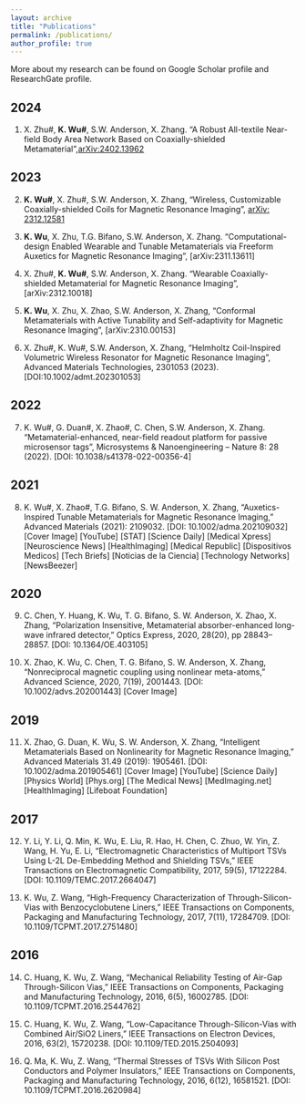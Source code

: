 ```yaml
---
layout: archive
title: "Publications"
permalink: /publications/
author_profile: true
---
```


More about my research can be found on Google Scholar profile and ResearchGate profile.

2024
----
1.	X. Zhu#, __K. Wu#__, S.W. Anderson, X. Zhang. “A Robust All-textile Near-field Body Area Network Based on Coaxially-shielded Metamaterial”,[arXiv:2402.13962](https://arxiv.org/abs/2402.13962)

2023
----
2.	__K. Wu#__, X. Zhu#, S.W. Anderson, X. Zhang, “Wireless, Customizable Coaxially-shielded Coils for Magnetic Resonance Imaging”, [arXiv: 2312.12581](https://arxiv.org/abs/2312.12581)

3.	__K. Wu__, X. Zhu, T.G. Bifano, S.W. Anderson, X. Zhang. “Computational-design Enabled Wearable and Tunable Metamaterials via Freeform Auxetics for Magnetic Resonance Imaging”, [arXiv:2311.13611]

4.	X. Zhu#, __K. Wu#__, S.W. Anderson, X. Zhang. “Wearable Coaxially-shielded Metamaterial for Magnetic Resonance Imaging”, [arXiv:2312.10018] 

5.	__K. Wu__, X. Zhu, X. Zhao, S.W. Anderson, X. Zhang, “Conformal Metamaterials with Active Tunability and Self-adaptivity for Magnetic Resonance Imaging”, [arXiv:2310.00153] 

6.	X. Zhu#, K. Wu#, S.W. Anderson, X. Zhang, “Helmholtz Coil-Inspired Volumetric Wireless Resonator for Magnetic Resonance Imaging”, Advanced Materials Technologies, 2301053 (2023). [DOI:10.1002/admt.202301053]

2022
----
7.	K. Wu#, G. Duan#, X. Zhao#, C. Chen, S.W. Anderson, X. Zhang. “Metamaterial-enhanced, near-field readout platform for passive microsensor tags”, Microsystems & Nanoengineering – Nature 8: 28 (2022). [DOI: 10.1038/s41378-022-00356-4]

2021
----
8.	K. Wu#, X. Zhao#, T.G. Bifano, S. W. Anderson, X. Zhang, “Auxetics-Inspired Tunable Metamaterials for Magnetic Resonance Imaging,” Advanced Materials (2021): 2109032. [DOI: 10.1002/adma.202109032] [Cover Image] [YouTube] [STAT] [Science Daily] [Medical Xpress] [Neuroscience News] [HealthImaging] [Medical Republic] [Dispositivos Medicos] [Tech Briefs] [Noticias de la Ciencia] [Technology Networks] [NewsBeezer]

2020
----
9.	C. Chen, Y. Huang, K. Wu, T. G. Bifano, S. W. Anderson, X. Zhao, X. Zhang, “Polarization Insensitive, Metamaterial absorber-enhanced long-wave infrared detector,” Optics Express, 2020, 28(20), pp 28843–28857. [DOI: 10.1364/OE.403105] 

10.	X. Zhao, K. Wu, C. Chen, T. G. Bifano, S. W. Anderson, X. Zhang, “Nonreciprocal magnetic coupling using nonlinear meta-atoms,” Advanced Science, 2020, 7(19), 2001443. [DOI: 10.1002/advs.202001443] [Cover Image] 

2019
----
11.	X. Zhao, G. Duan, K. Wu, S. W. Anderson, X. Zhang, “Intelligent Metamaterials Based on Nonlinearity for Magnetic Resonance Imaging,” Advanced Materials 31.49 (2019): 1905461. [DOI: 10.1002/adma.201905461] [Cover Image] [YouTube] [Science Daily] [Physics World] [Phys.org] [The Medical News] [MedImaging.net] [HealthImaging] [Lifeboat Foundation]

2017
----
12.	Y. Li, Y. Li, Q. Min, K. Wu, E. Liu, R. Hao, H. Chen, C. Zhuo, W. Yin, Z. Wang, H. Yu, E. Li, “Electromagnetic Characteristics of Multiport TSVs Using L-2L De-Embedding Method and Shielding TSVs,” IEEE Transactions on Electromagnetic Compatibility, 2017, 59(5), 17122284. [DOI: 10.1109/TEMC.2017.2664047] 

13.	K. Wu, Z. Wang, “High-Frequency Characterization of Through-Silicon-Vias with Benzocyclobutene Liners,” IEEE Transactions on Components, Packaging and Manufacturing Technology, 2017, 7(11), 17284709. [DOI: 10.1109/TCPMT.2017.2751480] 

2016
----
14.	C. Huang, K. Wu, Z. Wang, “Mechanical Reliability Testing of Air-Gap Through-Silicon Vias,” IEEE Transactions on Components, Packaging and Manufacturing Technology, 2016, 6(5), 16002785. [DOI: 10.1109/TCPMT.2016.2544762] 

15.	C. Huang, K. Wu, Z. Wang, “Low-Capacitance Through-Silicon-Vias with Combined Air/SiO2 Liners,” IEEE Transactions on Electron Devices, 2016, 63(2), 15720238. [DOI: 10.1109/TED.2015.2504093] 

16.	Q. Ma, K. Wu, Z. Wang, “Thermal Stresses of TSVs With Silicon Post Conductors and Polymer Insulators,” IEEE Transactions on Components, Packaging and Manufacturing Technology, 2016, 6(12), 16581521. [DOI: 10.1109/TCPMT.2016.2620984] 
